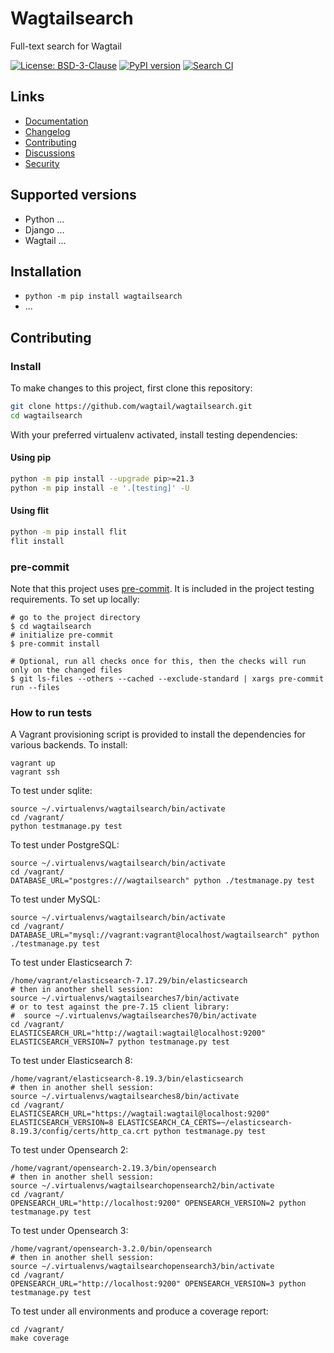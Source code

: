 # Wagtailsearch

Full-text search for Wagtail

[![License: BSD-3-Clause](https://img.shields.io/badge/License-BSD--3--Clause-blue.svg)](https://opensource.org/licenses/BSD-3-Clause)
[![PyPI version](https://badge.fury.io/py/wagtailsearch.svg)](https://badge.fury.io/py/wagtailsearch)
[![Search CI](https://github.com/wagtail/wagtailsearch/actions/workflows/test.yml/badge.svg)](https://github.com/wagtail/wagtailsearch/actions/workflows/test.yml)

## Links

- [Documentation](https://github.com/wagtail/wagtailsearch/blob/main/README.md)
- [Changelog](https://github.com/wagtail/wagtailsearch/blob/main/CHANGELOG.md)
- [Contributing](https://github.com/wagtail/wagtailsearch/blob/main/CONTRIBUTING.md)
- [Discussions](https://github.com/wagtail/wagtailsearch/discussions)
- [Security](https://github.com/wagtail/wagtailsearch/security)

## Supported versions

- Python ...
- Django ...
- Wagtail ...

## Installation

- `python -m pip install wagtailsearch`
- ...

## Contributing

### Install

To make changes to this project, first clone this repository:

```sh
git clone https://github.com/wagtail/wagtailsearch.git
cd wagtailsearch
```

With your preferred virtualenv activated, install testing dependencies:

#### Using pip

```sh
python -m pip install --upgrade pip>=21.3
python -m pip install -e '.[testing]' -U
```

#### Using flit

```sh
python -m pip install flit
flit install
```

### pre-commit

Note that this project uses [pre-commit](https://github.com/pre-commit/pre-commit).
It is included in the project testing requirements. To set up locally:

```shell
# go to the project directory
$ cd wagtailsearch
# initialize pre-commit
$ pre-commit install

# Optional, run all checks once for this, then the checks will run only on the changed files
$ git ls-files --others --cached --exclude-standard | xargs pre-commit run --files
```

### How to run tests

A Vagrant provisioning script is provided to install the dependencies for various backends. To install:

```shell
vagrant up
vagrant ssh
```

To test under sqlite:

```shell
source ~/.virtualenvs/wagtailsearch/bin/activate
cd /vagrant/
python testmanage.py test
```

To test under PostgreSQL:

```shell
source ~/.virtualenvs/wagtailsearch/bin/activate
cd /vagrant/
DATABASE_URL="postgres:///wagtailsearch" python ./testmanage.py test
```

To test under MySQL:

```shell
source ~/.virtualenvs/wagtailsearch/bin/activate
cd /vagrant/
DATABASE_URL="mysql://vagrant:vagrant@localhost/wagtailsearch" python ./testmanage.py test
```

To test under Elasticsearch 7:

```shell
/home/vagrant/elasticsearch-7.17.29/bin/elasticsearch
# then in another shell session:
source ~/.virtualenvs/wagtailsearches7/bin/activate
# or to test against the pre-7.15 client library:
#  source ~/.virtualenvs/wagtailsearches70/bin/activate
cd /vagrant/
ELASTICSEARCH_URL="http://wagtail:wagtail@localhost:9200" ELASTICSEARCH_VERSION=7 python testmanage.py test
```

To test under Elasticsearch 8:

```shell
/home/vagrant/elasticsearch-8.19.3/bin/elasticsearch
# then in another shell session:
source ~/.virtualenvs/wagtailsearches8/bin/activate
cd /vagrant/
ELASTICSEARCH_URL="https://wagtail:wagtail@localhost:9200" ELASTICSEARCH_VERSION=8 ELASTICSEARCH_CA_CERTS=~/elasticsearch-8.19.3/config/certs/http_ca.crt python testmanage.py test
```

To test under Opensearch 2:

```shell
/home/vagrant/opensearch-2.19.3/bin/opensearch
# then in another shell session:
source ~/.virtualenvs/wagtailsearchopensearch2/bin/activate
cd /vagrant/
OPENSEARCH_URL="http://localhost:9200" OPENSEARCH_VERSION=2 python testmanage.py test
```

To test under Opensearch 3:

```shell
/home/vagrant/opensearch-3.2.0/bin/opensearch
# then in another shell session:
source ~/.virtualenvs/wagtailsearchopensearch3/bin/activate
cd /vagrant/
OPENSEARCH_URL="http://localhost:9200" OPENSEARCH_VERSION=3 python testmanage.py test
```

To test under all environments and produce a coverage report:
```shell
cd /vagrant/
make coverage
```
